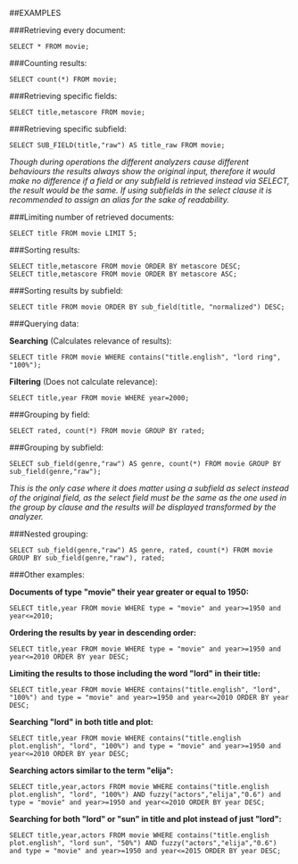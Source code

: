 ##EXAMPLES

###Retrieving every document:

    SELECT * FROM movie;

###Counting results:

    SELECT count(*) FROM movie;

###Retrieving specific fields:

    SELECT title,metascore FROM movie;

###Retrieving specific subfield:

    SELECT SUB_FIELD(title,"raw") AS title_raw FROM movie; 
*Though during operations the different analyzers cause different behaviours the results always show the original input, therefore it 
would make no difference if a field or any subfield is retrieved instead via SELECT, the result would be the same. If using subfields 
in the select clause it is recommended to assign an alias for the sake of readability.*

###Limiting number of retrieved documents:

    SELECT title FROM movie LIMIT 5;

###Sorting results:

    SELECT title,metascore FROM movie ORDER BY metascore DESC;
    SELECT title,metascore FROM movie ORDER BY metascore ASC;

###Sorting results by subfield:

    SELECT title FROM movie ORDER BY sub_field(title, "normalized") DESC;

###Querying data:

**Searching** (Calculates relevance of results): 

    SELECT title FROM movie WHERE contains("title.english", "lord ring", "100%");

**Filtering** (Does not calculate relevance): 

    SELECT title,year FROM movie WHERE year=2000;

###Grouping by field:

    SELECT rated, count(*) FROM movie GROUP BY rated;

###Grouping by subfield: 

    SELECT sub_field(genre,"raw") AS genre, count(*) FROM movie GROUP BY sub_field(genre,"raw");
*This is the only case where it does matter using a subfield as select instead of the original field, as the select field must be 
the same as the one used in the group by clause and the results will be displayed transformed by the analyzer.*

###Nested grouping:

    SELECT sub_field(genre,"raw") AS genre, rated, count(*) FROM movie GROUP BY sub_field(genre,"raw"), rated;


###Other examples:

**Documents of type "movie" their year greater or equal to 1950:** 

    SELECT title,year FROM movie WHERE type = "movie" and year>=1950 and year<=2010;

**Ordering the results by year in descending order:** 

    SELECT title,year FROM movie WHERE type = "movie" and year>=1950 and year<=2010 ORDER BY year DESC;

**Limiting the results to those including the word "lord" in their title:** 

    SELECT title,year FROM movie WHERE contains("title.english", "lord", "100%") and type = "movie" and year>=1950 and year<=2010 ORDER BY year DESC;

**Searching "lord" in both title and plot:** 

    SELECT title,year FROM movie WHERE contains("title.english plot.english", "lord", "100%") and type = "movie" and year>=1950 and year<=2010 ORDER BY year DESC;

**Searching actors similar to the term "elija":** 

    SELECT title,year,actors FROM movie WHERE contains("title.english plot.english", "lord", "100%") AND fuzzy("actors","elija","0.6") and type = "movie" and year>=1950 and year<=2010 ORDER BY year DESC;

**Searching for both "lord" or "sun" in title and plot instead of just "lord":** 

    SELECT title,year,actors FROM movie WHERE contains("title.english plot.english", "lord sun", "50%") AND fuzzy("actors","elija","0.6") and type = "movie" and year>=1950 and year<=2015 ORDER BY year DESC;
    